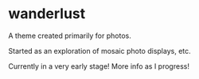 # wanderlust
A theme created primarily for photos.

Started as an exploration of mosaic photo displays, etc.

Currently in a very early stage! More info as I progress!
